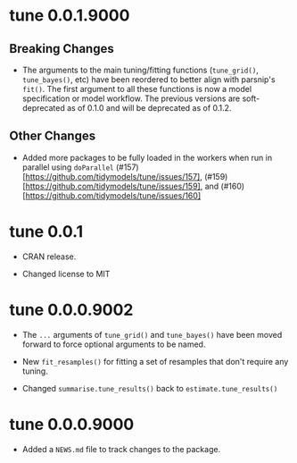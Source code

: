 # tune 0.0.1.9000

## Breaking Changes

* The arguments to the main tuning/fitting functions (`tune_grid()`, 
  `tune_bayes()`, etc) have been reordered to better align with parsnip's `fit()`.
  The first argument to all these functions is now a model specification or model
  workflow. The previous versions are soft-deprecated as of 0.1.0 and will be 
  deprecated as of 0.1.2.

## Other Changes

* Added more packages to be fully loaded in the workers when run in parallel using `doParallel` (#157)[https://github.com/tidymodels/tune/issues/157],  (#159)[https://github.com/tidymodels/tune/issues/159], and 
(#160)[https://github.com/tidymodels/tune/issues/160]

# tune 0.0.1

* CRAN release.

* Changed license to MIT

# tune 0.0.0.9002

* The `...` arguments of `tune_grid()` and `tune_bayes()` have been moved
  forward to force optional arguments to be named.

* New `fit_resamples()` for fitting a set of resamples that don't require any
  tuning.

* Changed `summarise.tune_results()` back to `estimate.tune_results()`

# tune 0.0.0.9000

* Added a `NEWS.md` file to track changes to the package.
